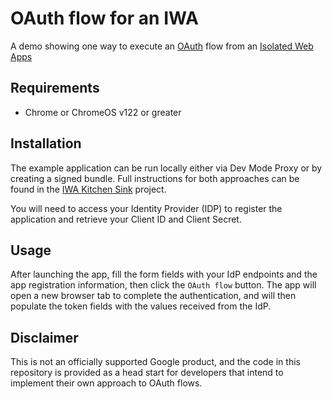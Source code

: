 # OAuth flow for an IWA

A demo showing one way to execute an [OAuth](https://datatracker.ietf.org/doc/html/rfc6749)
flow from an [Isolated Web Apps](https://github.com/WICG/isolated-web-apps/)

## Requirements

- Chrome or ChromeOS v122 or greater

## Installation

The example application can be run locally either via Dev Mode Proxy or by
creating a signed bundle.
Full instructions for both approaches can be found in the [IWA Kitchen Sink](https://github.com/chromeos/iwa-sink) project.

You will need to access your Identity Provider (IDP) to register the application
 and retrieve your Client ID and Client Secret.

## Usage

After launching the app, fill the form fields with your IdP endpoints and the app registration information, then click the `OAuth flow` button.
The app will open a new browser tab to complete the authentication, and will
then populate the token fields with the values received from the IdP.

## Disclaimer

This is not an officially supported Google product, and the code in this repository
is provided as a head start for developers that intend to implement their own
approach to OAuth flows.
